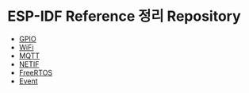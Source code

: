 # ESP-IDF Reference 정리 Repository
<ul>
<li><a href="https://github.com/JeHeeYu/ESP-IDF/tree/main/GPIO" target="_blank">GPIO</li>
<li><a href="https://github.com/JeHeeYu/ESP-IDF/tree/main/WiFi" target="_blank">WiFi</li>
<li><a href="https://github.com/JeHeeYu/ESP-IDF/tree/main/MQTT" target="_blank">MQTT</li>
<li><a href="https://github.com/JeHeeYu/ESP-IDF/tree/main/NETIF" target="_blank">NETIF</li>
<li><a href="https://github.com/JeHeeYu/ESP-IDF/tree/main/FreeRTOS" target="_blank">FreeRTOS</li>
<li><a href="https://github.com/JeHeeYu/ESP-IDF/tree/main/Event" target="_blank">Event</li>
</ul>
